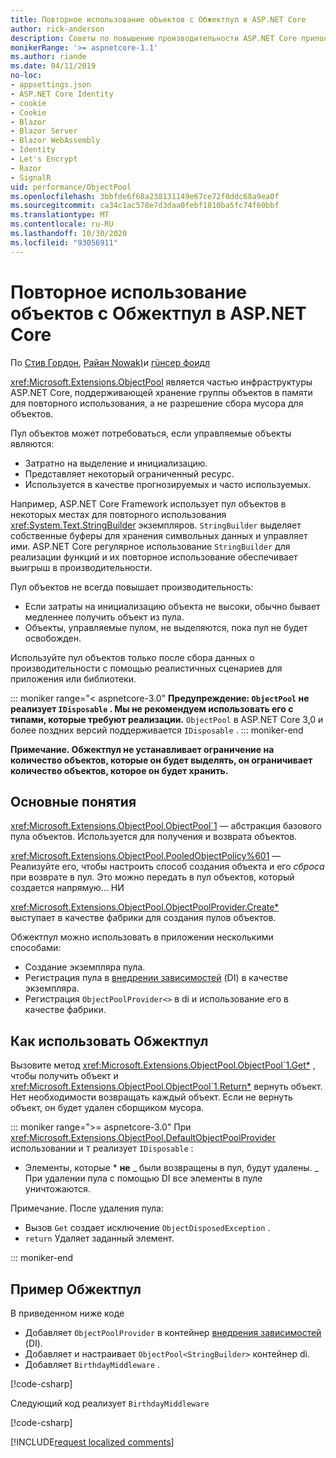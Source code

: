```yaml
---
title: Повторное использование объектов с Обжектпул в ASP.NET Core
author: rick-anderson
description: Советы по повышению производительности ASP.NET Core приложений с помощью Обжектпул.
monikerRange: '>= aspnetcore-1.1'
ms.author: riande
ms.date: 04/11/2019
no-loc:
- appsettings.json
- ASP.NET Core Identity
- cookie
- Cookie
- Blazor
- Blazor Server
- Blazor WebAssembly
- Identity
- Let's Encrypt
- Razor
- SignalR
uid: performance/ObjectPool
ms.openlocfilehash: 3bbfde6f68a238131149e67ce72f0ddc68a9ea0f
ms.sourcegitcommit: ca34c1ac578e7d3daa0febf1810ba5fc74f60bbf
ms.translationtype: MT
ms.contentlocale: ru-RU
ms.lasthandoff: 10/30/2020
ms.locfileid: "93056911"
---
```

# <a name="object-reuse-with-objectpool-in-aspnet-core"></a>Повторное использование объектов с Обжектпул в ASP.NET Core

По [Стив Гордон](https://twitter.com/stevejgordon), [Райан Nowak)](https://github.com/rynowak)и [гüнсер фоидл](https://github.com/gfoidl)

<xref:Microsoft.Extensions.ObjectPool> является частью инфраструктуры ASP.NET Core, поддерживающей хранение группы объектов в памяти для повторного использования, а не разрешение сбора мусора для объектов.

Пул объектов может потребоваться, если управляемые объекты являются:

- Затратно на выделение и инициализацию.
- Представляет некоторый ограниченный ресурс.
- Используется в качестве прогнозируемых и часто используемых.

Например, ASP.NET Core Framework использует пул объектов в некоторых местах для повторного использования <xref:System.Text.StringBuilder> экземпляров. `StringBuilder` выделяет собственные буферы для хранения символьных данных и управляет ими. ASP.NET Core регулярное использование `StringBuilder` для реализации функций и их повторное использование обеспечивает выигрыш в производительности.

Пул объектов не всегда повышает производительность:

- Если затраты на инициализацию объекта не высоки, обычно бывает медленнее получить объект из пула.
- Объекты, управляемые пулом, не выделяются, пока пул не будет освобожден.

Используйте пул объектов только после сбора данных о производительности с помощью реалистичных сценариев для приложения или библиотеки.

::: moniker range="< aspnetcore-3.0"
**Предупреждение: `ObjectPool` не реализует `IDisposable` . Мы не рекомендуем использовать его с типами, которые требуют реализации.** `ObjectPool` в ASP.NET Core 3,0 и более поздних версий поддерживается `IDisposable` .
::: moniker-end

**Примечание. Обжектпул не устанавливает ограничение на количество объектов, которые он будет выделять, он ограничивает количество объектов, которое он будет хранить.**

## <a name="concepts"></a>Основные понятия

<xref:Microsoft.Extensions.ObjectPool.ObjectPool`1> — абстракция базового пула объектов. Используется для получения и возврата объектов.

<xref:Microsoft.Extensions.ObjectPool.PooledObjectPolicy%601> — Реализуйте его, чтобы настроить способ создания объекта и его *сброса* при возврате в пул. Это можно передать в пул объектов, который создается напрямую... НИ

<xref:Microsoft.Extensions.ObjectPool.ObjectPoolProvider.Create*> выступает в качестве фабрики для создания пулов объектов.
<!-- REview, there is no ObjectPoolProvider<T> -->

Обжектпул можно использовать в приложении несколькими способами:

* Создание экземпляра пула.
* Регистрация пула в [внедрении зависимостей](xref:fundamentals/dependency-injection) (DI) в качестве экземпляра.
* Регистрация `ObjectPoolProvider<>` в di и использование его в качестве фабрики.

## <a name="how-to-use-objectpool"></a>Как использовать Обжектпул

Вызовите метод <xref:Microsoft.Extensions.ObjectPool.ObjectPool`1.Get*> , чтобы получить объект и <xref:Microsoft.Extensions.ObjectPool.ObjectPool`1.Return*> вернуть объект.  Нет необходимости возвращать каждый объект. Если не вернуть объект, он будет удален сборщиком мусора.

::: moniker range=">= aspnetcore-3.0"
При <xref:Microsoft.Extensions.ObjectPool.DefaultObjectPoolProvider> использовании и `T` реализует `IDisposable` :

* Элементы, которые * **не** _ были возвращены в пул, будут удалены.
_ При удалении пула с помощью DI все элементы в пуле уничтожаются.

Примечание. После удаления пула:

* Вызов `Get` создает исключение `ObjectDisposedException` .
* `return` Удаляет заданный элемент.

::: moniker-end

## <a name="objectpool-sample"></a>Пример Обжектпул

В приведенном ниже коде

* Добавляет `ObjectPoolProvider` в контейнер [внедрения зависимостей](xref:fundamentals/dependency-injection) (DI).
* Добавляет и настраивает `ObjectPool<StringBuilder>` контейнер di.
* Добавляет `BirthdayMiddleware` .

[!code-csharp[](ObjectPool/ObjectPoolSample/Startup.cs?name=snippet)]

Следующий код реализует `BirthdayMiddleware`

[!code-csharp[](ObjectPool/ObjectPoolSample/BirthdayMiddleware.cs?name=snippet)]

[!INCLUDE[request localized comments](~/includes/code-comments-loc.md)]

